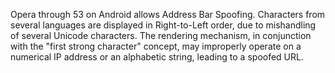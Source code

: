 Opera through 53 on Android allows Address Bar Spoofing. Characters from several languages are displayed in Right-to-Left order, due to mishandling of several Unicode characters. The rendering mechanism, in conjunction with the "first strong character" concept, may improperly operate on a numerical IP address or an alphabetic string, leading to a spoofed URL.